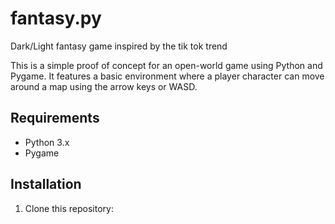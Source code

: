 # fantasy.py
Dark/Light fantasy game inspired by the tik tok trend

This is a simple proof of concept for an open-world game using Python and Pygame. It features a basic environment where a player character can move around a map using the arrow keys or WASD.

## Requirements
- Python 3.x
- Pygame

## Installation
1. Clone this repository:

